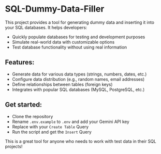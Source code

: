 # SQL-Dummy-Data-Filler

This project provides a tool for generating dummy data and inserting it into your SQL databases.  It helps developers:

- Quickly populate databases for testing and development purposes
- Simulate real-world data with customizable options
- Test database functionality without using real information

## Features:

- Generate data for various data types (strings, numbers, dates, etc.)
- Configure data distribution (e.g., random names, email addresses)
- Define relationships between tables (foreign keys)
- Integrates with popular SQL databases (MySQL, PostgreSQL, etc.)

## Get started:

- Clone the repository
- Rename `.env.example` to `.env` and add your Gemini API key
- Replace with your `Create Table` Query
- Run the script and get the `Insert` Query

This is a great tool for anyone who needs to work with test data in their SQL projects!
